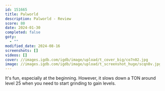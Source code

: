```yaml
---
id: 151665
title: Palworld
description: Palworld - Review
score: 80
date: 2024-01-30
completed: false
goty:
  - ""
modified_date: 2024-08-16
screenshots: []
videos: []
cover: //images.igdb.com/igdb/image/upload/t_cover_big/co7n02.jpg
image: //images.igdb.com/igdb/image/upload/t_screenshot_huge/scqn8v.jpg
---
```

It's fun, especially at the beginning. However, it slows down a TON around level 25 when you need to start grinding to gain levels.